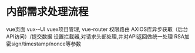 # 内部需求处理流程
vue页面
vux--UI
vuex项目管理,
vue-router 权限路由
AXIOS库异步获取（后台API访问）/提交数据  设置拦截器,对请求头部处理,并对API返回做统一处理
RSA加密sign/timestamp/nonce等参数

